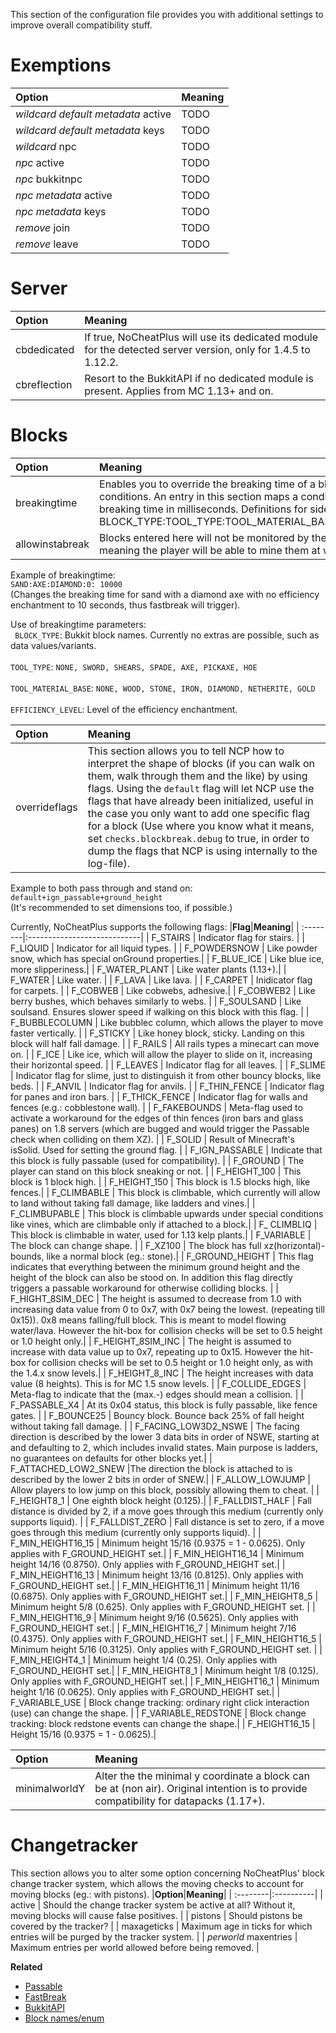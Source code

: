 This section of the configuration file provides you with additional settings to improve overall compatibility stuff.
# Exemptions
|**Option**|**Meaning**|
| :--------|:----------|
| _wildcard default metadata_ active | TODO |
|_wildcard default metadata_  keys | TODO |
|_wildcard_ npc | TODO |
| _npc_ active | TODO |
| _npc_ bukkitnpc | TODO |
| _npc metadata_ active | TODO |
| _npc metadata_ keys | TODO |
| _remove_ join | TODO |
| _remove_ leave | TODO |

# Server
|**Option**|**Meaning**|
| :--------|:----------|
| cbdedicated| If true, NoCheatPlus will use its dedicated module for the detected server version, only for 1.4.5 to 1.12.2. |
| cbreflection | Resort to the BukkitAPI if no dedicated module is present. Applies from MC 1.13+ and on. |

# Blocks
|**Option**|**Meaning**|
| :--------|:----------|
|breakingtime| Enables you to override the breaking time of a block for specific side conditions. An entry in this section maps a condition definition to the breaking time in milliseconds. Definitions for side conditions can be: BLOCK_TYPE:TOOL_TYPE:TOOL_MATERIAL_BASE:EFFICIENCY_LEVEL.|
| allowinstabreak | Blocks entered here will not be monitored by the FastBreak check, meaning the player will be able to mine them at whichever speed.|

Example of breakingtime:
<br> `SAND:AXE:DIAMOND:0: 10000`</br> 
(Changes the breaking time for sand with a diamond axe with no efficiency enchantment to 10 seconds, thus fastbreak will trigger).
 
Use of breakingtime parameters:
<br> ` BLOCK_TYPE`: Bukkit block names. Currently no extras are possible, such as data values/variants.</br>
<br> `TOOL_TYPE`: `NONE, SWORD, SHEARS, SPADE, AXE, PICKAXE, HOE`</br>
<br> `TOOL_MATERIAL_BASE`: `NONE, WOOD, STONE, IRON, DIAMOND, NETHERITE, GOLD`</br>
<br> `EFFICIENCY_LEVEL`: Level of the efficiency enchantment.</br>

|**Option**|**Meaning**|
| :--------|:----------|
| overrideflags | This section allows you to tell NCP how to interpret the shape of blocks (if you can walk on them, walk through them and the like) by using flags. Using the `default` flag will let NCP use the flags that have already been initialized, useful in the case you only want to add one specific flag for a block (Use where you know what it means, set `checks.blockbreak.debug` to true, in order to dump the flags that NCP is using internally to the log-file). |

Example to both pass through and stand on: <br>
`default+ign_passable+ground_height`</br>
(It's recommended to set dimensions too, if possible.)

Currently, NoCheatPlus supports the following flags:
|**Flag**|**Meaning**|
| :--------|:----------------------------|
| F_STAIRS | Indicator flag for stairs. |
| F_LIQUID | Indicator for all liquid types. |
| F_POWDERSNOW | Like powder snow, which has special onGround properties.|
| F_BLUE_ICE | Like blue ice, more slipperiness.|
| F_WATER_PLANT | Like water plants (1.13+).|
| F_WATER | Like water. |
| F_LAVA | Like lava. |
| F_CARPET | Inidicator flag for carpets. |
| F_COBWEB | Like cobwebs, adhesive.|
| F_COBWEB2 | Like berry bushes, which behaves similarly to webs. |
| F_SOULSAND | Like soulsand. Ensures slower speed if walking on this block with this flag. |
| F_BUBBLECOLUMN | Like bubblec column, which allows the player to move faster vertically. |
| F_STICKY | Like honey block, sticky. Landing on this block will half fall damage. |
| F_RAILS | All rails types a minecart can move on. |
| F_ICE | Like ice, which will allow the player to slide on it, increasing their horizontal speed. |
| F_LEAVES | Indicator flag for all leaves. |
| F_SLIME | Indicator flag for slime, just to distinguish it from other bouncy blocks, like beds. |
| F_ANVIL | Indicator flag for anvils. |
| F_THIN_FENCE | Indicator flag for panes and iron bars. |
| F_THICK_FENCE | Indicator flag for walls and fences (e.g.: cobblestone wall). |
| F_FAKEBOUNDS | Meta-flag used to activate a workaround for the edges of thin fences (iron bars and glass panes) on 1.8 servers (which are bugged and would trigger the Passable check when colliding on them XZ). |
| F_SOLID  | Result of Minecraft's isSolid. Used for setting the ground flag. |
| F_IGN_PASSABLE | Indicate that this block is fully passable (used for compatibility). |
| F_GROUND | The player can stand on this block sneaking or not. |
| F_HEIGHT_100 | This block is 1 block high. |
| F_HEIGHT_150 | This block is 1.5 blocks high, like fences.|
| F_CLIMBABLE | This block is climbable, which currently will allow to land without taking fall damage, like ladders and vines.|
| F_CLIMBUPABLE | This block is climbable upwards under special conditions like vines, which are climbable only if attached to a block.|
| F_ CLIMBLIQ | This block is climbable in water, used for 1.13 kelp plants.|
| F_VARIABLE | The block can change shape. |
| F_XZ100 | The block has full xz(horizontal)-bounds, like a normal block (eg.: stone).|
| F_GROUND_HEIGHT | This flag indicates that everything between the minimum ground height and the height of the block can also be stood on. In addition this flag directly triggers a passable workaround for otherwise colliding blocks. |
| F_HIGHT_8SIM_DEC | The height is assumed to decrease from 1.0 with increasing data value from 0 to 0x7, with 0x7 being the lowest. (repeating till 0x15)). 0x8 means falling/full block. This is meant to model flowing water/lava. However the hit-box for collision checks  will be set to 0.5 height or 1.0 height only.|
| F_HEIGHT_8SIM_INC | The height is assumed to increase with data value up to 0x7, repeating up to 0x15. However the hit-box for collision checks  will be set to 0.5 height or 1.0 height only, as with the 1.4.x snow levels.|
| F_HEIGHT_8_INC | The height increases with data value (8 heights). This is for MC 1.5 snow levels. |
| F_COLLIDE_EDGES | Meta-flag to indicate that the (max.-) edges should mean a collision. |
| F_PASSABLE_X4 | At its 0x04 status, this block is fully passable, like fence gates. |
| F_BOUNCE25 | Bouncy block. Bounce back 25% of fall height without taking fall damage. |
| F_FACING_LOW3D2_NSWE | The facing direction is described by the lower 3 data bits in order of NSWE, starting at and defaulting to 2, which includes invalid states. Main purpose is ladders, no guarantees on defaults for other blocks yet.|
| F_ATTACHED_LOW2_SNEW |The direction the block is attached to is described by the lower 2 bits in order of SNEW.|
| F_ALLOW_LOWJUMP | Allow players to low jump on this block, possibly allowing them to cheat. |
| F_HEIGHT8_1 | One eighth block height (0.125).|
| F_FALLDIST_HALF | Fall distance is divided by 2, if a move goes through this medium (currently only supports liquid). |
| F_FALLDIST_ZERO | Fall distance is set to zero, if a move goes through this medium (currently only supports liquid). |
| F_MIN_HEIGHT16_15 | Minimum height 15/16 (0.9375 = 1 - 0.0625). Only applies with F_GROUND_HEIGHT set.|
| F_MIN_HEIGHT16_14 | Minimum height 14/16 (0.8750). Only applies with F_GROUND_HEIGHT set.|
| F_MIN_HEIGHT16_13 | Minimum height 13/16 (0.8125). Only applies with F_GROUND_HEIGHT set.| 
| F_MIN_HEIGHT16_11 | Minimum height 11/16 (0.6875). Only applies with F_GROUND_HEIGHT set.|
| F_MIN_HEIGHT8_5 | Minimum height 5/8 (0.625). Only applies with F_GROUND_HEIGHT set. |
| F_MIN_HEIGHT16_9 | Minimum height 9/16 (0.5625). Only applies with F_GROUND_HEIGHT set.|
| F_MIN_HEIGHT16_7 | Minimum height 7/16 (0.4375). Only applies with F_GROUND_HEIGHT set.|
| F_MIN_HEIGHT16_5 | Minimum height 5/16 (0.3125). Only applies with F_GROUND_HEIGHT set. |
| F_MIN_HEIGHT4_1 | Minimum height 1/4 (0.25). Only applies with F_GROUND_HEIGHT set.|
| F_MIN_HEIGHT8_1 | Minimum height 1/8 (0.125). Only applies with F_GROUND_HEIGHT set.|
| F_MIN_HEIGHT16_1 | Minimum height 1/16 (0.0625). Only applies with F_GROUND_HEIGHT set.| 
| F_VARIABLE_USE | Block change tracking: ordinary right click interaction (use) can change the shape. |
| F_VARIABLE_REDSTONE | Block change tracking: block redstone events can change the shape.|
| F_HEIGHT16_15 | Height 15/16 (0.9375 = 1 - 0.0625).|


|**Option**|**Meaning**|
| :--------|:----------|
| minimalworldY | Alter the the minimal y coordinate a block can be at (non air). Original intention is to provide compatibility for datapacks (1.17+). |

# Changetracker
This section allows you to alter some option concerning NoCheatPlus' block change tracker system, which allows the moving checks to account for moving blocks (eg.: with pistons).
|**Option**|**Meaning**|
| :--------|:----------|
| active   | Should the change tracker system be active at all? Without it, moving blocks will cause false positives. |
| pistons | Should pistons be covered by the tracker? |
| maxageticks | Maximum age in ticks for which entries will be purged by the tracker system. |
| *perworld* maxentries | Maximum entries per world allowed before being removed. |

**Related**
* [Passable](https://github.com/Updated-NoCheatPlus/Docs/blob/master/Settings/Checks/%5BMoving%5D-Passable.md)
* [FastBreak](https://github.com/Updated-NoCheatPlus/Docs/blob/master/Settings/Checks/%5BBlockbreak%5D-Fastbreak.md)
* [BukkitAPI](https://hub.spigotmc.org/javadocs/bukkit)
* [Block names/enum](https://hub.spigotmc.org/javadocs/spigot/org/bukkit/Material.html)
